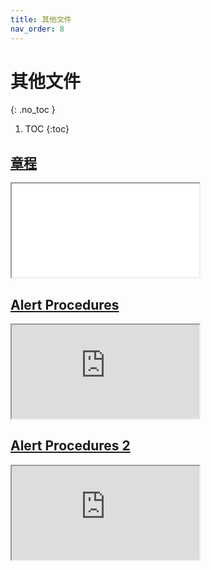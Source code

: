```yaml
---
title: 其他文件
nav_order: 8
---
```


<link rel="stylesheet" type="text/css" href="style.css">

<!-- prettier-ignore-start -->
# 其他文件
{: .no_toc }
<!-- prettier-ignore-end -->

<!-- prettier-ignore -->
1. TOC
{:toc}

## [章程](文件/章程.pdf)

<iframe src="文件/章程.pdf"></iframe>

## [Alert Procedures](https://web2.acbl.org/documentLibrary/play/AlertProcedures.pdf)

<iframe src="https://web2.acbl.org/documentLibrary/play/AlertProcedures.pdf"></iframe>

## [Alert Procedures 2](https://web2.acbl.org/documentLibrary/play/AlertProcedures2.pdf)

<iframe src="https://web2.acbl.org/documentLibrary/play/AlertProcedures2.pdf"></iframe>
<!-- prettier-ignore -->
